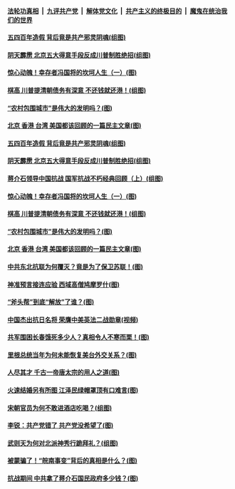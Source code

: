 ####  [法轮功真相](../../../../basic/blob/master/README.md?t=09050926) &nbsp;|&nbsp; [九评共产党](../../../../9ping.md/blob/master/README.md?t=09050926) &nbsp;|&nbsp; [解体党文化](../../../../jtdwh.md/blob/master/README.md?t=09050926)  &nbsp;|&nbsp; [共产主义的终极目的](../../../../gczydzjmd.md/blob/master/README.md?t=09050926) &nbsp;|&nbsp; [魔鬼在统治我们的世界](../../../../mgztzwmdsj.md/blob/master/README.md?t=09050926) 

#### [五四百年造假 背后竟是共产邪灵阴魂(组图)](../pages/p6/904752.md?t=09050926) 

#### [阴天霹雳 北京五大得意手段反成川普制胜绝招(组图)](../pages/p6/906130.md?t=09050926) 

#### [惊心动魄！幸存者冯国将的坎坷人生（一）(图)](../pages/p6/906006.md?t=09050926) 

#### [棋高 川普提清朝债务有深意 不还钱就还港！(组图)](../pages/p6/906091.md?t=09050926) 

#### [“农村包围城市”是伟大的发明吗？(图)](../pages/p6/905427.md?t=09050926) 

#### [北京 香港 台湾 美国都该回顾的一篇民主文章(图)](../pages/p6/906078.md?t=09050926) 

#### [五四百年造假 背后竟是共产邪灵阴魂(组图)](../pages/p6/904752.md?t=09050926) 

#### [阴天霹雳 北京五大得意手段反成川普制胜绝招(组图)](../pages/p6/906130.md?t=09050926) 

#### [蒋介石领导中国抗战 国军抗战不朽经典回顾（上）(组图)](../pages/p6/904971.md?t=09050926) 

#### [惊心动魄！幸存者冯国将的坎坷人生（一）(图)](../pages/p6/906006.md?t=09050926) 

#### [棋高 川普提清朝债务有深意 不还钱就还港！(组图)](../pages/p6/906091.md?t=09050926) 

#### [“农村包围城市”是伟大的发明吗？(图)](../pages/p6/905427.md?t=09050926) 

#### [北京 香港 台湾 美国都该回顾的一篇民主文章(图)](../pages/p6/906078.md?t=09050926) 

#### [中共东北抗联为何覆灭？竟是为了保卫苏联！(图)](../pages/p6/904820.md?t=09050926) 

#### [神准预言接连应验 西域高僧鸠摩罗什(图)](../pages/p6/905743.md?t=09050926) 

#### [“斧头帮”到底“解放”了谁？(图)](../pages/p6/905925.md?t=09050926) 

#### [中国杰出抗日名将 荣膺中美英法二战勋章(视频)](../pages/p6/904856.md?t=09050926) 

#### [共军围困长春饿死多少人？真相令人不寒而栗！(图)](../pages/p6/904610.md?t=09050926) 

#### [里根总统当年为何未能恢复美台外交关系？(图)](../pages/p6/905843.md?t=09050926) 

#### [人尽其才 千古一帝唐太宗的用人之道(图)](../pages/p6/903801.md?t=09050926) 

#### [火速结婚另有所图 江泽民绿帽罩顶有口难言(图)](../pages/p6/905523.md?t=09050926) 

#### [宋朝官员为何不敢进酒店吃喝？(组图)](../pages/p6/905673.md?t=09050926) 

#### [李锐：共产党错了 共产党没希望了(图)](../pages/p6/905719.md?t=09050926) 

#### [武则天为何对北派神秀行跪拜礼？(组图)](../pages/p6/905721.md?t=09050926) 

#### [被蒙骗了！“皖南事变”背后的真相是什么？(图)](../pages/p6/904388.md?t=09050926) 

#### [抗战期间 中共拿了蒋介石国民政府多少钱？(图)](../pages/p6/905568.md?t=09050926) 

